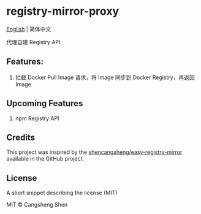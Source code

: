 # registry-mirror-proxy

[English](https://github.com/shencangsheng/registry-mirror-proxy) | 简体中文

代理自建 Registry API

## Features:

1. 拦截 Docker Pull Image 请求，将 Image 同步到 Docker Registry，再返回 Image

## Upcoming Features

1. npm Registry API

## Credits

This project was inspired by the [shencangsheng/easy-registry-mirror](https://github.com/shencangsheng/easy-registry-mirror) available in the GitHub project.

## License

A short snippet describing the license (MIT)

MIT © Cangsheng Shen